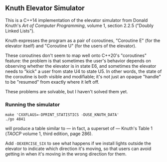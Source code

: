 ## Knuth Elevator Simulator

This is a C++14 implementation of the elevator simulator
from Donald Knuth's _Art of Computer Programming_, volume 1,
section 2.2.5 ("Doubly Linked Lists").

Knuth expresses the program as a pair of coroutines,
"Coroutine E" (for the elevator itself)
and "Coroutine U" (for the users of the elevator).

These coroutines don't seem to map well onto C++20's
"coroutines" feature: the problem is that sometimes the
user's behavior depends on observing whether the elevator
is in state E6, and sometimes the elevator needs to "kick"
a user from state U4 to state U5. In other words, the
state of the coroutine is both visible and modifiable;
it's not just an opaque "handle" to be "resumed" from
exactly where it left off.

These problems are solvable, but I haven't solved them yet.

### Running the simulator

    make 'CXXFLAGS=-DPRINT_STATISTICS -DUSE_KNUTH_DATA'
    ./go 4841

will produce a table similar to — in fact, a superset of —
Knuth's Table 1 (_TAOCP_ volume 1, third edition, page 286).

Add `-DEXERCISE_SIX` to see what happens if we install lights
outside the elevator to indicate which direction it's moving,
so that users can avoid getting in when it's moving in the
wrong direction for them.
